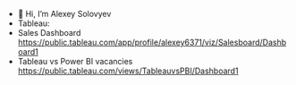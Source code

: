 - 👋 Hi, I’m Alexey Solovyev
- Tableau:
-   Sales Dashboard https://public.tableau.com/app/profile/alexey6371/viz/Salesboard/Dashboard1
-   Tableau vs Power BI vacancies https://public.tableau.com/views/TableauvsPBI/Dashboard1
